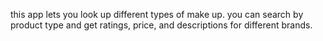 this app lets you look up different types of make up. you can search by product type and get ratings, price, and descriptions for different brands. 
